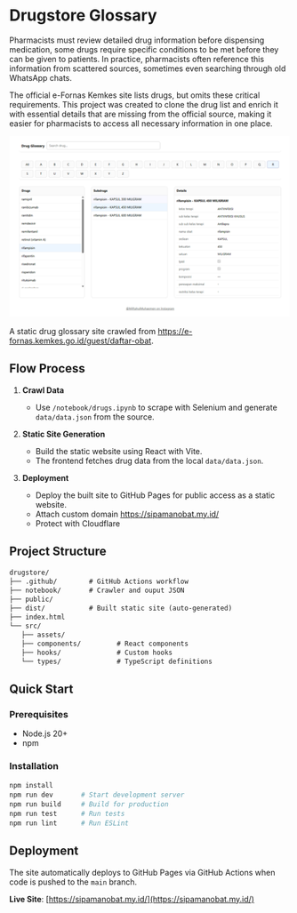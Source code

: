 # Drugstore Glossary

Pharmacists must review detailed drug information before dispensing medication, some drugs require specific conditions to be met before they can be given to patients. In practice, pharmacists often reference this information from scattered sources, sometimes even searching through old WhatsApp chats.

The official e-Fornas Kemkes site lists drugs, but omits these critical requirements. This project was created to clone the drug list and enrich it with essential details that are missing from the official source, making it easier for pharmacists to access all necessary information in one place.

![Homepage Screenshot](screenshot_homepage.png)

A static drug glossary site crawled from https://e-fornas.kemkes.go.id/guest/daftar-obat.


## Flow Process

1. **Crawl Data**
   - Use `/notebook/drugs.ipynb` to scrape with Selenium and generate `data/data.json` from the source.

2. **Static Site Generation**
   - Build the static website using React with Vite.
   - The frontend fetches drug data from the local `data/data.json`.

3. **Deployment**
   - Deploy the built site to GitHub Pages for public access as a static website.
   - Attach custom domain https://sipamanobat.my.id/
   - Protect with Cloudflare

## Project Structure

```
drugstore/
├── .github/        # GitHub Actions workflow
├── notebook/       # Crawler and ouput JSON
├── public/         
├── dist/           # Built static site (auto-generated)
├── index.html    
└── src/
   ├── assets/             
   ├── components/         # React components
   ├── hooks/              # Custom hooks
   └── types/              # TypeScript definitions
```

## Quick Start

### Prerequisites
- Node.js 20+
- npm

### Installation
```bash
npm install
npm run dev       # Start development server
npm run build     # Build for production
npm run test      # Run tests
npm run lint      # Run ESLint
```

## Deployment

The site automatically deploys to GitHub Pages via GitHub Actions when code is pushed to the `main` branch.

**Live Site**: [https://sipamanobat.my.id/](https://sipamanobat.my.id/)
